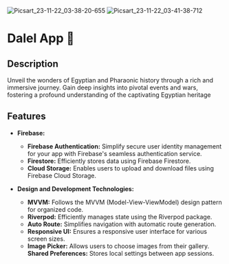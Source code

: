 ![Picsart_23-11-22_03-38-20-655](https://github.com/elsankary99/dalel_app/assets/65948188/058c7786-fa55-41d3-84d5-05c9830701a1)
![Picsart_23-11-22_03-41-38-712](https://github.com/elsankary99/dalel_app/assets/65948188/076f1d36-2bbb-48fb-a0c8-dc6f56124405)

# Dalel App 📜

## Description

Unveil the wonders of Egyptian and Pharaonic history through a rich and immersive journey.
Gain deep insights into pivotal events and wars, fostering a profound understanding of the
captivating Egyptian heritage

## Features

- **Firebase:**
  - **Firebase Authentication:** Simplify secure user identity management for your app with Firebase's seamless authentication service.
  - **Firestore:** Efficiently stores data using Firebase Firestore.
  - **Cloud Storage:** Enables users to upload and download files using Firebase Cloud Storage.
 
- **Design and Development Technologies:**
  - **MVVM:** Follows the MVVM (Model-View-ViewModel) design pattern for organized code.
  - **Riverpod:** Efficiently manages state using the Riverpod package.
  - **Auto Route:** Simplifies navigation with automatic route generation.
  - **Responsive UI:** Ensures a responsive user interface for various screen sizes.
  - **Image Picker:** Allows users to choose images from their gallery.
   **Shared Preferences:** Stores local settings between app sessions.
 

